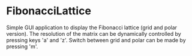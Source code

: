 # FibonacciLattice

Simple GUI application to display the Fibonacci lattice (grid and polar version). The resolution of the matrix can be dynamically controlled by pressing keys 'a' and 'z'. Switch between grid and polar can be made by pressing 'm'.

